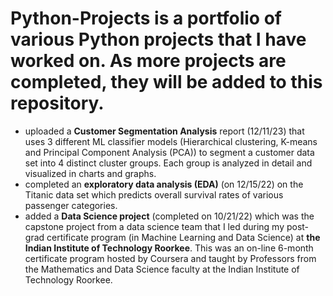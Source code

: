 # Python-Projects is a portfolio of various Python projects that I have worked on. As more projects are completed, they will be added to this repository. 
- uploaded a **Customer Segmentation Analysis** report (12/11/23) that uses 3 different ML classifier models (Hierarchical clustering, K-means and Principal Component Analysis (PCA)) to segment a customer data set into 4 distinct cluster groups. Each group is analyzed in detail and visualized in charts and graphs. 
- completed an **exploratory data analysis (EDA)** (on 12/15/22) on the Titanic data set which predicts overall survival rates of various passenger categories.
- added a **Data Science project** (completed on 10/21/22) which was the capstone project from a data science team that I led during my post-grad certificate program (in Machine Learning and Data Science) at **the Indian Institute of Technology Roorkee**. This was an on-line 6-month certificate program hosted by Coursera and taught by Professors from the Mathematics and Data Science faculty at the Indian Institute of Technology Roorkee. 
